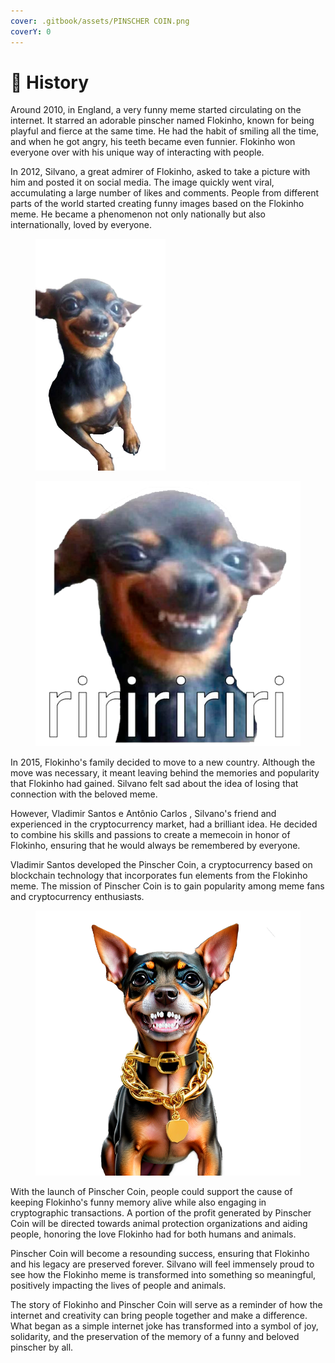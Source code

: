 ```yaml
---
cover: .gitbook/assets/PINSCHER COIN.png
coverY: 0
---
```


# 🐾 History

Around 2010, in England, a very funny meme started circulating on the internet. It starred an adorable pinscher named Flokinho, known for being playful and fierce at the same time. He had the habit of smiling all the time, and when he got angry, his teeth became even funnier. Flokinho won everyone over with his unique way of interacting with people.

In 2012, Silvano, a great admirer of Flokinho, asked to take a picture with him and posted it on social media. The image quickly went viral, accumulating a large number of likes and comments. People from different parts of the world started creating funny images based on the Flokinho meme. He became a phenomenon not only nationally but also internationally, loved by everyone.

<div>

<figure><img src=".gitbook/assets/pngimagem.png" alt="" width="208"><figcaption></figcaption></figure>

 

<figure><img src=".gitbook/assets/ririri (1).png" alt=""><figcaption></figcaption></figure>

</div>

In 2015, Flokinho's family decided to move to a new country. Although the move was necessary, it meant leaving behind the memories and popularity that Flokinho had gained. Silvano felt sad about the idea of losing that connection with the beloved meme.

However, Vladimir Santos e Antônio Carlos , Silvano's friend and experienced in the cryptocurrency market, had a brilliant idea. He decided to combine his skills and passions to create a memecoin in honor of Flokinho, ensuring that he would always be remembered by everyone.

Vladimir Santos developed the Pinscher Coin, a cryptocurrency based on blockchain technology that incorporates fun elements from the Flokinho meme. The mission of Pinscher Coin is to gain popularity among meme fans and cryptocurrency enthusiasts.

<figure><img src=".gitbook/assets/pngpinscher.png" alt=""><figcaption></figcaption></figure>

With the launch of Pinscher Coin, people could support the cause of keeping Flokinho's funny memory alive while also engaging in cryptographic transactions. A portion of the profit generated by Pinscher Coin will be directed towards animal protection organizations and aiding people, honoring the love Flokinho had for both humans and animals.

Pinscher Coin will become a resounding success, ensuring that Flokinho and his legacy are preserved forever. Silvano will feel immensely proud to see how the Flokinho meme is transformed into something so meaningful, positively impacting the lives of people and animals.

The story of Flokinho and Pinscher Coin will serve as a reminder of how the internet and creativity can bring people together and make a difference. What began as a simple internet joke has transformed into a symbol of joy, solidarity, and the preservation of the memory of a funny and beloved pinscher by all.
